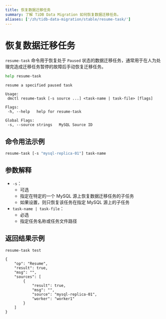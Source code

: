 ```yaml
---
title: 恢复数据迁移任务
summary: 了解 TiDB Data Migration 如何恢复数据迁移任务。
aliases: ['/zh/tidb-data-migration/stable/resume-task/']
---
```


# 恢复数据迁移任务

`resume-task` 命令用于恢复处于 `Paused` 状态的数据迁移任务，通常用于在人为处理完造成迁移任务暂停的故障后手动恢复迁移任务。


```bash
help resume-task
```

```
resume a specified paused task

Usage:
 dmctl resume-task [-s source ...] <task-name | task-file> [flags]

Flags:
 -h, --help   help for resume-task

Global Flags:
 -s, --source strings   MySQL Source ID
```

## 命令用法示例


```bash
resume-task [-s "mysql-replica-01"] task-name
```

## 参数解释

- `-s`：
    - 可选
    - 指定在特定的一个 MySQL 源上恢复数据迁移任务的子任务
    - 如果设置，则只恢复该任务在指定 MySQL 源上的子任务
- `task-name | task-file`：
    - 必选
    - 指定任务名称或任务文件路径

## 返回结果示例


```bash
resume-task test
```

```
{
    "op": "Resume",
    "result": true,
    "msg": "",
    "sources": [
        {
            "result": true,
            "msg": "",
            "source": "mysql-replica-01",
            "worker": "worker1"
        }
    ]
}
```
